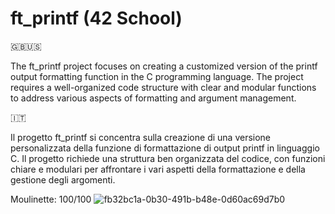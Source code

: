 # ft_printf (42 School)

🇬🇧🇺🇸

The ft_printf project focuses on creating a customized version of the printf output formatting function in the C programming language. 
The project requires a well-organized code structure with clear and modular functions to address various aspects of formatting and argument management.

🇮🇹

Il progetto ft_printf si concentra sulla creazione di una versione personalizzata della funzione di formattazione di output printf in linguaggio C.
Il progetto richiede una struttura ben organizzata del codice, con funzioni chiare e modulari per affrontare i vari aspetti della formattazione e della gestione degli argomenti.

Moulinette: 100/100
![fb32bc1a-0b30-491b-b48e-0d60ac69d7b0](https://github.com/chsassi/42_ft_printf/assets/146337608/d7a981a6-3cf3-48fe-9186-bbb884d0832f)
